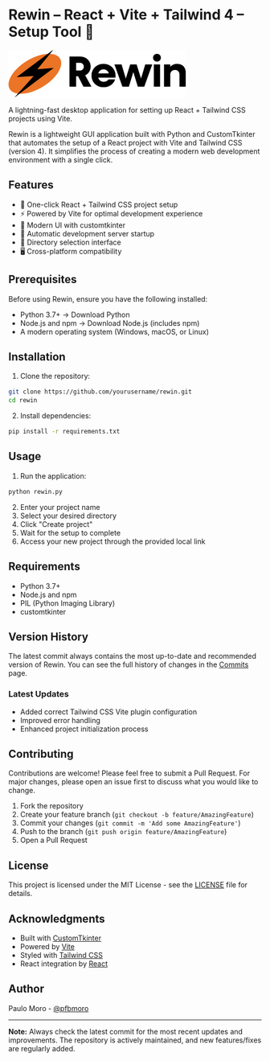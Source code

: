 # Rewin – React + Vite + Tailwind 4 – Setup Tool 🚀

![Rewin Logo](rewin_logo.png)

A lightning-fast desktop application for setting up React + Tailwind CSS projects using Vite.

Rewin is a lightweight GUI application built with Python and CustomTkinter that automates the setup of a React project with Vite and Tailwind CSS (version 4). It simplifies the process of creating a modern web development environment with a single click.

## Features

- 🎯 One-click React + Tailwind CSS project setup
- ⚡ Powered by Vite for optimal development experience
- 🎨 Modern UI with customtkinter
- 🔄 Automatic development server startup
- 📁 Directory selection interface
- 🖥️ Cross-platform compatibility

## Prerequisites
Before using Rewin, ensure you have the following installed:
* Python 3.7+ → Download Python
* Node.js and npm → Download Node.js (includes npm)
* A modern operating system (Windows, macOS, or Linux)

## Installation

1. Clone the repository:
```bash
git clone https://github.com/yourusername/rewin.git
cd rewin
```

2. Install dependencies:
```bash
pip install -r requirements.txt
```

## Usage

1. Run the application:
```bash
python rewin.py
```

2. Enter your project name
3. Select your desired directory
4. Click "Create project"
5. Wait for the setup to complete
6. Access your new project through the provided local link

## Requirements

- Python 3.7+
- Node.js and npm
- PIL (Python Imaging Library)
- customtkinter

## Version History

The latest commit always contains the most up-to-date and recommended version of Rewin. You can see the full history of changes in the [Commits](../../commits) page.

### Latest Updates
- Added correct Tailwind CSS Vite plugin configuration
- Improved error handling
- Enhanced project initialization process

## Contributing

Contributions are welcome! Please feel free to submit a Pull Request. For major changes, please open an issue first to discuss what you would like to change.

1. Fork the repository
2. Create your feature branch (`git checkout -b feature/AmazingFeature`)
3. Commit your changes (`git commit -m 'Add some AmazingFeature'`)
4. Push to the branch (`git push origin feature/AmazingFeature`)
5. Open a Pull Request

## License

This project is licensed under the MIT License - see the [LICENSE](LICENSE) file for details.

## Acknowledgments

- Built with [CustomTkinter](https://github.com/TomSchimansky/CustomTkinter)
- Powered by [Vite](https://vitejs.dev/)
- Styled with [Tailwind CSS](https://tailwindcss.com/)
- React integration by [React](https://reactjs.org/)

## Author

Paulo Moro - [@pfbmoro](https://github.com/pfbmoro)

---

**Note:** Always check the latest commit for the most recent updates and improvements. The repository is actively maintained, and new features/fixes are regularly added.